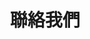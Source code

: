---
title: "聯絡我們"
description: "this is meta description"
draft: false
bg_image: "images/featue-bg.jpg"
---